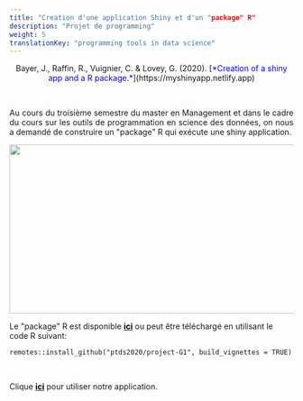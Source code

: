 ```yaml
---
title: "Creation d'une application Shiny et d'un "package" R"
description: "Projet de programming"
weight: 5
translationKey: "programming tools in data science"
---
```



<center> Bayer, J., Raffin, R., Vuignier, C. & Lovey, G. (2020). [<span style="color:blue">*Creation of a shiny app and a R package.*</span>](https://myshinyapp.netlify.app)</p></center>

<p>&nbsp; </p>

<p style="text-align:justify;">Au cours du troisième semestre du master en Management et dans le cadre du cours sur les outils de programmation en science des données, on nous a demandé de construire un "package" R qui exécute une shiny application.</p> 


<p align="center">
  <img src="/Shiny.png" width="700" height="300"/>
</p>


Le "package" R est disponible [<span style="color:black">**ici**</span>](https://github.com/ptds2020/project-G1) ou peut être téléchargé en utilisant le code R suivant: 

```{r}
remotes::install_github("ptds2020/project-G1", build_vignettes = TRUE)
```
<p>&nbsp; </p>

Clique [<span style="color:black">**ici**</span>](https://mcdonald.shinyapps.io/McDonald/) pour utiliser notre application.

